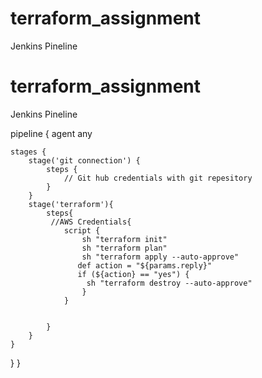 # terraform_assignment

Jenkins Pineline

# terraform_assignment

Jenkins Pineline

pipeline {
    agent any
    

    stages {
        stage('git connection') {
            steps {
                // Git hub credentials with git repesitory
            }
        }
        stage('terraform'){
            steps{
             //AWS Credentials{
                script {
                    sh "terraform init"
                    sh "terraform plan"
                    sh "terraform apply --auto-approve"
                   def action = "${params.reply}"
                   if (${action} == "yes") {
                     sh "terraform destroy --auto-approve"
                    }
                }
                
                  
            }
        }
    }
}
}



